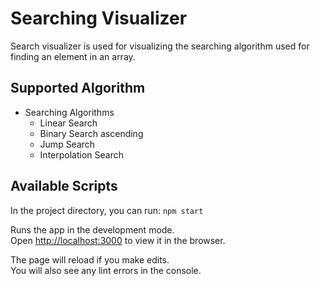 # Searching Visualizer

Search visualizer is used for visualizing the searching algorithm used for finding an element in an array.

## Supported Algorithm

- Searching Algorithms
  - Linear Search
  - Binary Search ascending
  - Jump Search
  - Interpolation Search

## Available Scripts

In the project directory, you can run: `npm start`

Runs the app in the development mode.\
Open [http://localhost:3000](http://localhost:3000) to view it in the browser.

The page will reload if you make edits.\
You will also see any lint errors in the console.
